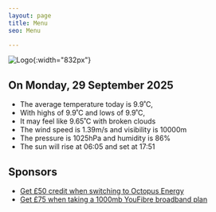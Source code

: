 ```yaml
---
layout: page
title: Menu
seo: Menu

---
```


![Logo](/images/logo.jpg){:width="832px"}

<!-- weather_marker starts -->
## On Monday, 29 September 2025

- The average temperature today is 9.9˚C,
- With highs of 9.9˚C and lows of 9.9˚C,
- It may feel like 9.65˚C with broken clouds
- The wind speed is 1.39m/s and visibility is 10000m
- The pressure is 1025hPa and humidity is 86%
- The sun will rise at 06:05 and set at 17:51

<!-- weather_marker ends -->

## Sponsors

- [Get £50 credit when switching to Octopus Energy](https://bit.ly/3oD1nnS)
- [Get £75 when taking a 1000mb YouFibre broadband plan](https://aklam.io/91zWhU?)
